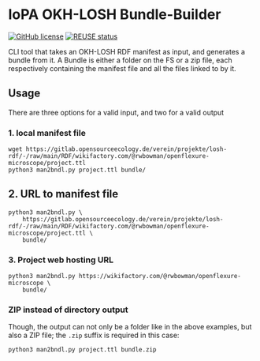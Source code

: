 <!--
SPDX-FileCopyrightText: 2022 Robin Vobruba <hoijui.quaero@gmail.com>

SPDX-License-Identifier: CC0-1.0
-->

# IoPA OKH-LOSH Bundle-Builder

[![GitHub license](
    https://img.shields.io/github/license/hoijui/BundleBuilder.svg?style=flat)](
    ./LICENSE)
[![REUSE status](
    https://api.reuse.software/badge/github.com/hoijui/BundleBuilder)](
    https://api.reuse.software/info/github.com/hoijui/BundleBuilder)

CLI tool that takes an OKH-LOSH RDF manifest as input,
and generates a bundle from it.
A Bundle is either a folder on the FS or a zip file,
each respectively containing the manifest file
and all the files linked to by it.

## Usage

There are three options for a valid input,
and two for a valid output

### 1. local manifest file

```shell
wget https://gitlab.opensourceecology.de/verein/projekte/losh-rdf/-/raw/main/RDF/wikifactory.com/@rwbowman/openflexure-microscope/project.ttl
python3 man2bndl.py project.ttl bundle/
```

## 2. URL to manifest file

```shell
python3 man2bndl.py \
    https://gitlab.opensourceecology.de/verein/projekte/losh-rdf/-/raw/main/RDF/wikifactory.com/@rwbowman/openflexure-microscope/project.ttl \
    bundle/
```

### 3. Project web hosting URL

```shell
python3 man2bndl.py https://wikifactory.com/@rwbowman/openflexure-microscope \
    bundle/
```

### ZIP instead of directory output

Though, the output can not only be a folder like in the above examples,
but also a ZIP file;
the `.zip` suffix is required in this case:

```shell
python3 man2bndl.py project.ttl bundle.zip
```
